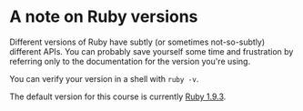 # A note on Ruby versions

Different versions of Ruby have subtly (or sometimes not-so-subtly)
different APIs. You can probably save yourself some time and
frustration by referring only to the documentation for the version
you're using.

You can verify your version in a shell with `ruby -v`.

The default version for this course is currently [Ruby
1.9.3](http://ruby-doc.org/core-1.9.3/).

